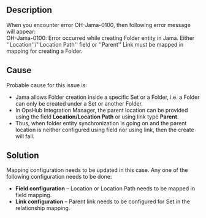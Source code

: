 ## Description

When you encounter error OH-Jama-0100, then following error message will appear:  
OH-Jama-0100: Error occurred while creating Folder entity in Jama. Either ''Location''/''Location Path'' field or ''Parent'' Link must be mapped in mapping for creating a Folder.

## Cause

Probable cause for this issue is:

- Jama allows Folder creation inside a specific Set or a Folder, i.e. a Folder can only be created under a Set or another Folder.  
- In OpsHub Integration Manager, the parent location can be provided using the field **Location/Location Path** or using link type **Parent**.  
- Thus, when folder entity synchronization is going on and the parent location is neither configured using field nor using link, then the create will fail.

## Solution

Mapping configuration needs to be updated in this case. Any one of the following configuration needs to be done:

- **Field configuration** – Location or Location Path needs to be mapped in field mapping.  
- **Link configuration** – Parent link needs to be configured for Set in the relationship mapping.
